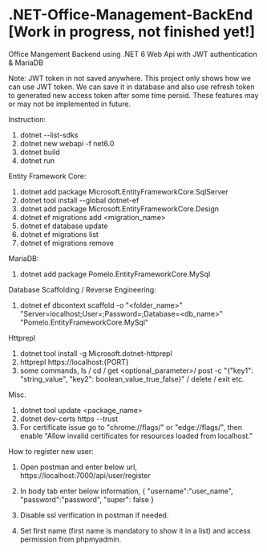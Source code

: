 # .NET-Office-Management-BackEnd [Work in progress, not finished yet!]
Office Mangement Backend using .NET 6 Web Api with JWT authentication &amp; MariaDB

Note: JWT token in not saved anywhere. This project only shows how we can use JWT token.
We can save it in database and also use refresh token to generated new access token after some time peroid.
These features may or may not be implemented in future.

Instruction:
1. dotnet --list-sdks
2. dotnet new webapi -f net6.0
3. dotnet build
4. dotnet run

Entity Framework Core:
1. dotnet add package Microsoft.EntityFrameworkCore.SqlServer
2. dotnet tool install --global dotnet-ef
3. dotnet add package Microsoft.EntityFrameworkCore.Design
4. dotnet ef migrations add <migration_name>
5. dotnet ef database update
6. dotnet ef migrations list
7. dotnet ef migrations remove

MariaDB:
1. dotnet add package Pomelo.EntityFrameworkCore.MySql

Database Scaffolding / Reverse Engineering:
1. dotnet ef dbcontext scaffold -o "<folder_name>" "Server=localhost;User=<user>;Password=<password>;Database=<db_name>" "Pomelo.EntityFrameworkCore.MySql"

Httprepl
1. dotnet tool install -g Microsoft.dotnet-httprepl
2. httprepl https://localhost:{PORT}
3. some commands, ls / cd / get <optional_parameter>/ post -c "{"key1": "string_value", "key2": boolean_value_true_false}" / delete / exit etc.

Misc.
1. dotnet tool update <package_name>
2. dotnet dev-certs https --trust
3. For certificate issue go to "chrome://flags/" or "edge://flags/", then enable "Allow invalid certificates for resources loaded from localhost."

How to register new user:
1. Open postman and enter below url,
    https://localhost:7000/api/user/register

2. In body tab enter below information,
{
    "username":"user_name",
    "password":"password",
    "super": false
}

3. Disable ssl verification in postman if needed.
4. Set first name (first name is mandatory to show it in a list) and access permission from phpmyadmin.
